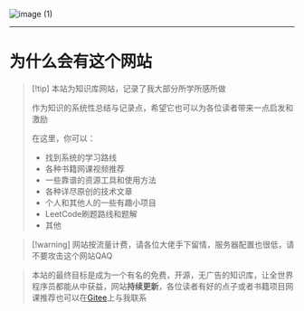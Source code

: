 ![image (1)](https://s2.loli.net/2022/07/12/J78jlZ6dQVbnDxO.png ":no-zoom")

---



# **为什么会有这个网站**

> [!tip] 本站为知识库网站，记录了我大部分所学所感所做
>
> 作为知识的系统性总结与记录点，希望它也可以为各位读者带来一点启发和激励
>
> 在这里，你可以：
>
> - 找到系统的学习路线
> - 各种书籍网课视频推荐
> - 一些靠谱的资源工具和使用方法
> - 各种详尽原创的技术文章
> - 个人和其他人的一些有趣小项目
> - LeetCode刷题路线和题解
> - 其他

> [!warning] 网站按流量计费，请各位大佬手下留情，服务器配置也很低，请不要攻击这个网站QAQ

> 本站的最终目标是成为一个有名的免费，开源，无广告的知识库，让全世界程序员都能从中获益，网站**持续更新**，各位读者有好的点子或者书籍项目网课推荐也可以在[Gitee](https://gitee.com/yuejia-lai)上与我联系

